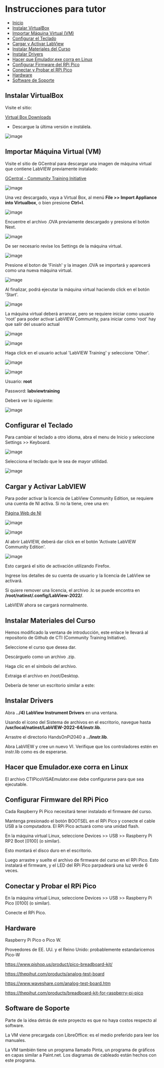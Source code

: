 # Instrucciones para tutor

* [Inicio](./index.html)
* [Instalar VirtualBox](#instalar-virtualbox)
* [Importar Máquina Virtual (VM)](importar-máquina-virtual-vm)
* [Configurar el Teclado](#configurar-el-teclado)
* [Cargar y Activar LabView](#cargar-y-activar-labview)
* [Instalar Materiales del Curso](#instalar-materiales-del-curso)
* [Instalar Drivers](#instalar-drivers)
* [Hacer que Emulador.exe corra en Linux](#hacer-que-emulador-exe-corra-en-linux)
* [Configurar Firmware del RPi Pico](#configurar-firmware-del-rpi-pico)
* [Conectar y Probar el RPi Pico](#conectar-y-probar-el-rpi-pico)
* [Hardware](#hardware)
* [Software de Soporte](#software-de-soporte)

## Instalar VirtualBox

Visite el sitio:

[Virtual Box Downloads](https://www.virtualbox.org/wiki/Downloads)

* Descargue la última versión e instálela.

![image](./assets/VirtualBox.png)

## Importar Máquina Virtual (VM)

Visite el sitio de GCentral para descargar una imagen de máquina virtual que contiene LabVIEW previamente instalado:

[GCentral - Community Training Initiative](https://www.gcentral.org/g-community-resources/community-training-image)

![image](./assets/GCentralmage.png)

Una vez descargado, vaya a Virtual Box, al menú **File >> Import Appliance into Virtualbox**, o bien presione **Ctrl+I**.

![image](./assets/VirtualBoxImportAppliance.png)

Encuentre el archivo .OVA previamente descargado y presiona el botón Next.

![image](./assets/VirtualBoxOVA.png)

De ser necesario revise los Settings de la máquina virtual.

![image](./assets/ApplianceSettings.png)

Presione el boton de 'Finish' y la imagen .OVA se importará y aparecerá como una nueva máquina virtual.

![image](./assets/OVAImport.png)

Al finalizar, podrá ejecutar la máquina virtual haciendo click en el botón 'Start'.

![image](./assets/OpenVM.png)

La máquina virtual deberá arrancar, pero se requiere iniciar como usuario 'root' para poder activar LabVIEW Community, para iniciar como 'root' hay que salir del usuario actual

![image](./assets/VMLogout.png)

![image](./assets/VMLogoutDialog.png)

Haga click en el usuario actual 'LabVIEW Training' y seleccione 'Other'.

![image](./assets/LabVIEWTrainingUser.png)

![image](./assets/RootUser.png)

Usuario: **root** 

Password: **labviewtraining**

Deberá ver lo siguiente:

![image](./assets/VMDesktop.png)

## Configurar el Teclado

Para cambiar el teclado a otro idioma, abra el menu de Inicio y seleccione Settings >> Keyboard.

![image](./assets/KeyboardSetup.png)

Selecciona el teclado que le sea de mayor utilidad.

![image](./assets/KeyboardSelection.png)

## Cargar y Activar LabVIEW

Para poder activar la licencia de LabView Community Edition, se requiere una cuenta de NI activa. Si no la tiene, cree una en:

[Página Web de NI](https://www.ni.com/es.html)

![image](./assets/NIAccount1.png)

![image](./assets/NIAccount.png)

Al abrir LabVIEW, deberá dar click en el botón 'Activate LabVIEW Community Edition'.

![image](./assets/ActivateLabVIEW.png)

Esto cargará el sitio de activación utilizando Firefox.

Ingrese los detalles de su cuenta de usuario y la licencia de LabView se activará.

Si quiere remover una licencia, el archivo .lc se puede encontra en **/root/natinst/.config/LabView-2022/**.

LabVIEW ahora se cargará normalmente. 

## Instalar Materiales del Curso

Hemos modificado la ventana de introducción, este enlace le llevará al repositorio de Github de CTI (Community Training Initiative).

Seleccione el curso que desea dar.

Descárguelo como un archivo .zip.

Haga clic en el símbolo del archivo.

Extraiga el archivo en /root/Desktop.

Debería de tener un escritorio similar a este:

## Instalar Drivers

Abra **../4) LabView Instrument Drivers** en una ventana.

Usando el ícono del Sistema de archivos en el escritorio, navegue hasta **/usr/local/natinst/LabVIEW-2022-64/instr.lib**.

Arrastre el directorio HandsOnPi2040 a **../instr.lib**.

Abra LabVIEW y cree un nuevo VI. Verifique que los controladores estén en instr.lib como es de esperarse.

## Hacer que Emulador.exe corra en Linux

El archivo CTIPicoVISAEmulator.exe debe configurarse para que sea ejecutable.

## Configurar Firmware del RPi Pico

Cada Raspberry Pi Pico necesitará tener instalado el firmware del curso.

Mantenga presionado el botón BOOTSEL en el RPi Pico y conecte el cable USB a la computadora. El RPi Pico actuará como una unidad flash.

En la máquina virtual Linux, seleccione Devices >> USB >> Raspberry Pi RP2 Boot [0100] (o similar).

Esto montará el disco duro en el escritorio.

Luego arrastre y suelte el archivo de firmware del curso en el RPi Pico. Esto instalará el firmware, y el LED del RPi Pico parpadeará una luz verde 6 veces.

## Conectar y Probar el RPi Pico

En la máquina virtual Linux, seleccione Devices >> USB >> Raspberry Pi Pico [0100] (o similar).

Conecte el RPi Pico.

## Hardware

Raspberry Pi Pico o Pico W.

Proveedores de EE. UU. y el Reino Unido: probablemente estandaricemos Pico-W

https://www.pishop.us/product/pico-breadboard-kit/

https://thepihut.com/products/analog-test-board

https://www.waveshare.com/analog-test-board.htm

https://thepihut.com/products/breadboard-kit-for-raspberry-pi-pico


## Software de Soporte

Parte de la idea detrás de este proyecto es que no haya costos respecto al software.

La VM viene precargada con LibreOffice: es el medio preferido para leer los manuales.

La VM también tiene un programa llamado Pinta, un programa de gráficos en capas similar a Paint.net. Los diagramas de cableado están hechos con este programa.
